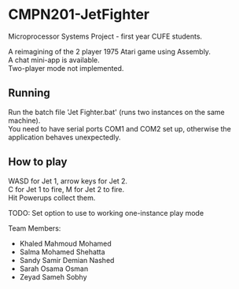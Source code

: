 # CMPN201-JetFighter

Microprocessor Systems Project - first year CUFE students.

A reimagining of the 2 player 1975 Atari game using Assembly.  
A chat mini-app is available.  
Two-player mode not implemented.  

## Running

Run the batch file 'Jet Fighter.bat' (runs two instances on the same machine).  
You need to have serial ports COM1 and COM2 set up, otherwise the application behaves unexpectedly.  

## How to play
WASD for Jet 1, arrow keys for Jet 2.  
C for Jet 1 to fire, M for Jet 2 to fire.  
Hit Powerups collect them.

TODO: Set option to use to working one-instance play mode


Team Members:
- Khaled Mahmoud Mohamed
- Salma Mohamed Shehatta
- Sandy Samir Demian Nashed
- Sarah Osama Osman
- Zeyad Sameh Sobhy
